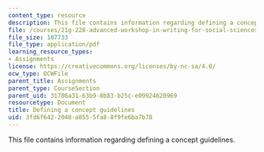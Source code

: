 ```yaml
---
content_type: resource
description: This file contains information regarding defining a concept guidelines.
file: /courses/21g-228-advanced-workshop-in-writing-for-social-sciences-and-architecture-els-spring-2007/3fd6f6422048a8555fa88f9fe6ba7b78_MIT21G.228S07_definition.pdf
file_size: 107733
file_type: application/pdf
learning_resource_types:
- Assignments
license: https://creativecommons.org/licenses/by-nc-sa/4.0/
ocw_type: OCWFile
parent_title: Assignments
parent_type: CourseSection
parent_uid: 31786a31-63b9-8b83-b25c-e09924620969
resourcetype: Document
title: Defining a concept guidelines
uid: 3fd6f642-2048-a855-5fa8-8f9fe6ba7b78
---
```

This file contains information regarding defining a concept guidelines.